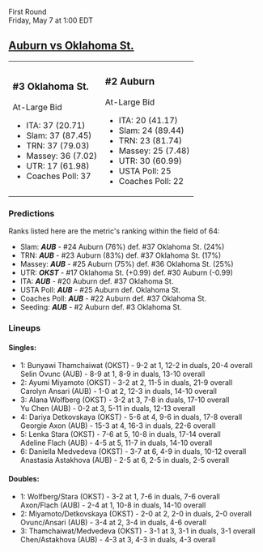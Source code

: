 First Round  
Friday, May 7 at 1:00 EDT
## [Auburn vs Oklahoma St.](https://www.ncaa.com/game/5833672) 

<table><tr><td>  

### #3 Oklahoma St.  

At-Large Bid  
- ITA: 37 (20.71)  
- Slam: 37 (87.45)  
- TRN: 37 (79.03)  
- Massey: 36 (7.02)  
- UTR: 17 (61.98)  
- Coaches Poll: 37  

</td><td>  

### #2 Auburn  

At-Large Bid  
- ITA: 20 (41.17)  
- Slam: 24 (89.44)  
- TRN: 23 (81.74)  
- Massey: 25 (7.48)  
- UTR: 30 (60.99)  
- USTA Poll: 25  
- Coaches Poll: 22  

</td></tr></table>  

 ### Predictions  

Ranks listed here are the metric's ranking within the field of 64:  
- Slam: ***AUB*** - #24 Auburn (76%) def. #37 Oklahoma St. (24%)  
- TRN: ***AUB*** - #23 Auburn (83%) def. #37 Oklahoma St. (17%)  
- Massey: ***AUB*** - #25 Auburn (75%) def. #36 Oklahoma St. (25%)  
- UTR: ***OKST*** - #17 Oklahoma St. (+0.99) def. #30 Auburn (-0.99)  
- ITA: ***AUB*** - #20 Auburn def. #37 Oklahoma St.  
- USTA Poll: ***AUB*** - #25 Auburn def. Oklahoma St.  
- Coaches Poll: ***AUB*** - #22 Auburn def. #37 Oklahoma St.  
- Seeding: ***AUB*** - #2 Auburn def. #3 Oklahoma St.  

 ### Lineups  

 #### Singles:  
- 1: Bunyawi Thamchaiwat (OKST) - 9-2 at 1, 12-2 in duals, 20-4 overall  
    Selin Ovunc (AUB) - 8-9 at 1, 8-9 in duals, 13-10 overall  
- 2: Ayumi Miyamoto (OKST) - 3-2 at 2, 11-5 in duals, 21-9 overall  
    Carolyn Ansari (AUB) - 1-0 at 2, 12-3 in duals, 14-10 overall  
- 3: Alana Wolfberg (OKST) - 3-2 at 3, 7-8 in duals, 17-10 overall  
    Yu Chen (AUB) - 0-2 at 3, 5-11 in duals, 12-13 overall  
- 4: Dariya Detkovskaya (OKST) - 5-6 at 4, 9-6 in duals, 17-8 overall  
    Georgie Axon (AUB) - 15-3 at 4, 16-3 in duals, 22-6 overall  
- 5: Lenka Stara (OKST) - 7-6 at 5, 10-8 in duals, 17-14 overall  
    Adeline Flach (AUB) - 4-5 at 5, 11-7 in duals, 14-10 overall  
- 6: Daniella Medvedeva (OKST) - 3-7 at 6, 4-9 in duals, 10-12 overall  
    Anastasia Astakhova (AUB) - 2-5 at 6, 2-5 in duals, 2-5 overall  

 #### Doubles:  
- 1: Wolfberg/Stara (OKST) - 3-2 at 1, 7-6 in duals, 7-6 overall  
    Axon/Flach (AUB) - 2-4 at 1, 10-8 in duals, 14-10 overall  
- 2: Miyamoto/Detkovskaya (OKST) - 2-0 at 2, 2-0 in duals, 2-0 overall  
    Ovunc/Ansari (AUB) - 3-4 at 2, 3-4 in duals, 4-6 overall  
- 3: Thamchaiwat/Medvedeva (OKST) - 3-1 at 3, 3-1 in duals, 3-1 overall  
    Chen/Astakhova (AUB) - 4-3 at 3, 4-3 in duals, 4-3 overall  